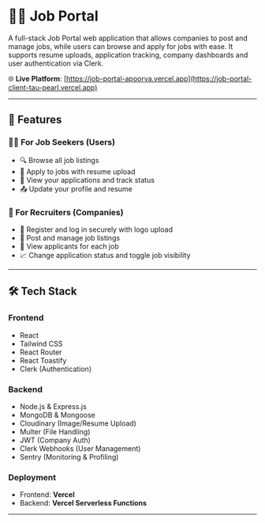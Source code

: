 # 🧑‍💼 Job Portal

A full-stack Job Portal web application that allows companies to post and manage jobs, while users can browse and apply for jobs with ease. It supports resume uploads, application tracking, company dashboards and user authentication via Clerk.

🌐 **Live Platform**: [https://job-portal-apoorva.vercel.app](https://job-portal-client-tau-pearl.vercel.app)

---

## 🚀 Features

### 👨‍💻 For Job Seekers (Users)
- 🔍 Browse all job listings  
- 📝 Apply to jobs with resume upload  
- 📄 View your applications and track status
- 📤 Update your profile and resume  

### 🏢 For Recruiters (Companies)
- 🔐 Register and log in securely with logo upload  
- 📌 Post and manage job listings  
- 👥 View applicants for each job  
- 📈 Change application status and toggle job visibility  

---

## 🛠️ Tech Stack

### Frontend
- React  
- Tailwind CSS  
- React Router  
- React Toastify  
- Clerk (Authentication)  

### Backend
- Node.js & Express.js  
- MongoDB & Mongoose  
- Cloudinary (Image/Resume Upload)  
- Multer (File Handling)  
- JWT (Company Auth)  
- Clerk Webhooks (User Management)  
- Sentry (Monitoring & Profiling)  

### Deployment
- Frontend: **Vercel**  
- Backend: **Vercel Serverless Functions**

---
